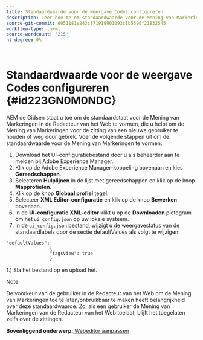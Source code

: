 ```yaml
---
title: Standaardwaarde voor de weergave Codes configureren
description: Leer hoe te om standaardwaarde voor de Mening van Markeringen te vormen
source-git-commit: 6051181e243cf71919901093c1b5590f21832545
workflow-type: tm+mt
source-wordcount: '215'
ht-degree: 0%

---
```



# Standaardwaarde voor de weergave Codes configureren {#id223GN0M0NDC}

AEM de Gidsen staat u toe om de standaardstaat voor de Mening van Markeringen in de Redacteur van het Web te vormen, die u helpt om de Mening van Markeringen voor de zitting van een nieuwe gebruiker te houden of weg door gebrek. Voer de volgende stappen uit om de standaardwaarde voor de Mening van Markeringen te vormen:

1. Download het UI-configuratiebestand door u als beheerder aan te melden bij Adobe Experience Manager.
1. Klik op de Adobe Experience Manager-koppeling bovenaan en kies **Gereedschappen**.
1. Selecteren **Hulplijnen** in de lijst met gereedschappen en klik op de knop **Mapprofielen**.
1. Klik op de knop **Globaal profiel** tegel.
1. Selecteer **XML Editor-configuratie** en klik op de knop **Bewerken** bovenaan.
1. In de **UI-configuratie XML-editor** klikt u op de **Downloaden** pictogram om het `ui_config.json` op uw lokale systeem.
1. In de `ui_config.json` bestand, wijzigt u de weergavestatus van de standaardlabels door de sectie defaultValues als volgt te wijzigen:

```
"defaultValues":
                {
                "tagsView": true
                }
```

1.) Sla het bestand op en upload het.

>[!NOTE]
>
> De voorkeur van de gebruiker in de Redacteur van het Web om de Mening van Markeringen toe te laten/onbruikbaar te maken heeft belangrijkheid over deze standaardwaarde. Zo, als een gebruiker de Mening van Markeringen van de Redacteur van het Web toelaat, blijft het toegelaten zelfs over de zittingen.

**Bovenliggend onderwerp:**[ Webeditor aanpassen](conf-web-editor.md)

